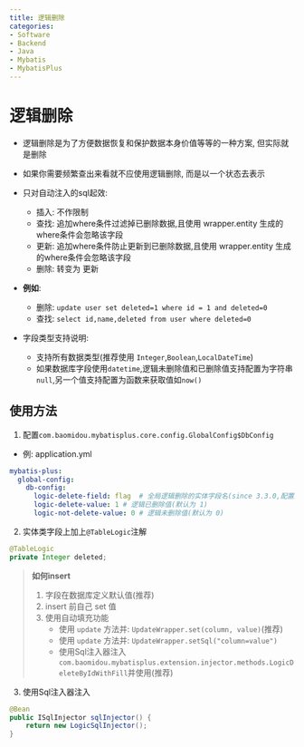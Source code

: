 ```yaml
---
title: 逻辑删除
categories:
- Software
- Backend
- Java
- Mybatis
- MybatisPlus
---
```

# 逻辑删除

- 逻辑删除是为了方便数据恢复和保护数据本身价值等等的一种方案, 但实际就是删除
- 如果你需要频繁查出来看就不应使用逻辑删除, 而是以一个状态去表示

- 只对自动注入的sql起效:
    - 插入: 不作限制
    - 查找: 追加where条件过滤掉已删除数据,且使用 wrapper.entity 生成的where条件会忽略该字段
    - 更新: 追加where条件防止更新到已删除数据,且使用 wrapper.entity 生成的where条件会忽略该字段
    - 删除: 转变为 更新
- **例如**:
    - 删除: `update user set deleted=1 where id = 1 and deleted=0`
    - 查找: `select id,name,deleted from user where deleted=0`
- 字段类型支持说明:
    - 支持所有数据类型(推荐使用 `Integer`,`Boolean`,`LocalDateTime`)
    - 如果数据库字段使用`datetime`,逻辑未删除值和已删除值支持配置为字符串`null`,另一个值支持配置为函数来获取值如`now()`

## 使用方法

1. 配置`com.baomidou.mybatisplus.core.config.GlobalConfig$DbConfig`

- 例: application.yml

```yaml
mybatis-plus:
  global-config:
    db-config:
      logic-delete-field: flag  # 全局逻辑删除的实体字段名(since 3.3.0,配置后可以忽略不配置步骤2)
      logic-delete-value: 1 # 逻辑已删除值(默认为 1)
      logic-not-delete-value: 0 # 逻辑未删除值(默认为 0)
```

2. 实体类字段上加上`@TableLogic`注解

```java
@TableLogic
private Integer deleted;
```

> **如何insert**
>
> 1. 字段在数据库定义默认值(推荐)
> 2. insert 前自己 set 值
> 3. 使用自动填充功能
>     - 使用 `update` 方法并: `UpdateWrapper.set(column, value)`(推荐)
>     - 使用 `update` 方法并: `UpdateWrapper.setSql("column=value")`
>     - 使用Sql注入器注入`com.baomidou.mybatisplus.extension.injector.methods.LogicDeleteByIdWithFill`并使用(推荐)

3. 使用Sql注入器注入

```java
@Bean
public ISqlInjector sqlInjector() {
    return new LogicSqlInjector();
}
```

